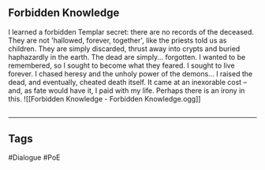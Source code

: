 ## Forbidden Knowledge
I learned a forbidden Templar secret: there are no records of the deceased. They are not 'hallowed, forever, together', like the priests told us as children. They are simply discarded, thrust away into crypts and buried haphazardly in the earth. The dead are simply... forgotten. I wanted to be remembered, so I sought to become what they feared. I sought to live forever. I chased heresy and the unholy power of the demons... I raised the dead, and eventually, cheated death itself. It came at an inexorable cost – and, as fate would have it, I paid with my life. Perhaps there is an irony in this.
![[Forbidden Knowledge - Forbidden Knowledge.ogg]]

##
---
## Tags
#Dialogue
#PoE